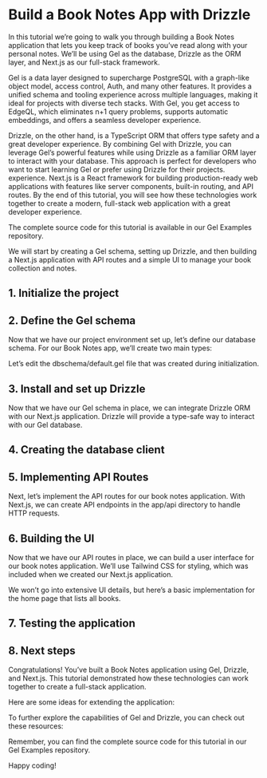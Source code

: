 # Build a Book Notes App with Drizzle

In this tutorial we’re going to walk you through building a Book Notes application that lets you keep track of books you’ve read along with your personal notes. We’ll be using Gel as the database, Drizzle as the ORM layer, and Next.js as our full-stack framework.

Gel is a data layer designed to supercharge PostgreSQL with a graph-like object model, access control, Auth, and many other features. It provides a unified schema and tooling experience across multiple languages, making it ideal for projects with diverse tech stacks. With Gel, you get access to EdgeQL, which eliminates n+1 query problems, supports automatic embeddings, and offers a seamless developer experience.

Drizzle, on the other hand, is a TypeScript ORM that offers type safety and a great developer experience. By combining Gel with Drizzle, you can leverage Gel’s powerful features while using Drizzle as a familiar ORM layer to interact with your database. This approach is perfect for developers who want to start learning Gel or prefer using Drizzle for their projects. experience. Next.js is a React framework for building production-ready web applications with features like server components, built-in routing, and API routes. By the end of this tutorial, you will see how these technologies work together to create a modern, full-stack web application with a great developer experience.

The complete source code for this tutorial is available in our Gel Examples repository.

We will start by creating a Gel schema, setting up Drizzle, and then building a Next.js application with API routes and a simple UI to manage your book collection and notes.

## 1. Initialize the project

## 2. Define the Gel schema

Now that we have our project environment set up, let’s define our database schema. For our Book Notes app, we’ll create two main types:

Let’s edit the dbschema/default.gel file that was created during initialization.

## 3. Install and set up Drizzle

Now that we have our Gel schema in place, we can integrate Drizzle ORM with our Next.js application. Drizzle will provide a type-safe way to interact with our Gel database.

## 4. Creating the database client

## 5. Implementing API Routes

Next, let’s implement the API routes for our book notes application. With Next.js, we can create API endpoints in the app/api directory to handle HTTP requests.

## 6. Building the UI

Now that we have our API routes in place, we can build a user interface for our book notes application. We’ll use Tailwind CSS for styling, which was included when we created our Next.js application.

We won’t go into extensive UI details, but here’s a basic implementation for the home page that lists all books.

## 7. Testing the application

## 8. Next steps

Congratulations! You’ve built a Book Notes application using Gel, Drizzle, and Next.js. This tutorial demonstrated how these technologies can work together to create a full-stack application.

Here are some ideas for extending the application:

To further explore the capabilities of Gel and Drizzle, you can check out these resources:

Remember, you can find the complete source code for this tutorial in our Gel Examples repository.

Happy coding!

